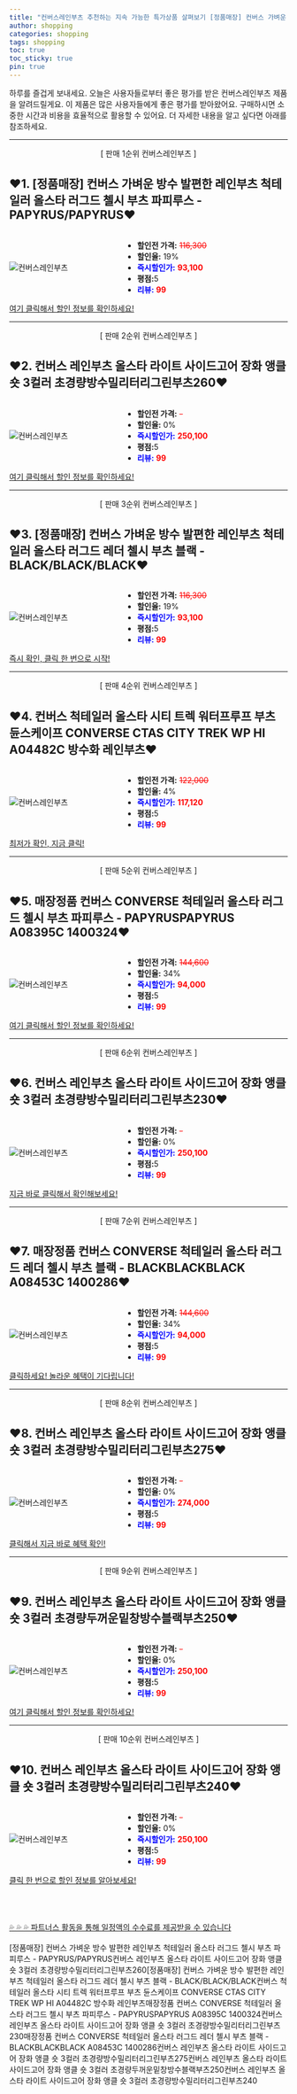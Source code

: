 ```yaml
---
title: "컨버스레인부츠 추천하는 지속 가능한 특가상품 살펴보기 [정품매장] 컨버스 가벼운 방수 발편한"
author: shopping
categories: shopping
tags: shopping
toc: true
toc_sticky: true
pin: true
---
```

하루를 즐겁게 보내세요. 오늘은 사용자들로부터 좋은 평가를 받은 컨버스레인부츠 제품을 알려드릴게요. 이 제품은 많은 사용자들에게 좋은 평가를 받아왔어요. 구매하시면 소중한 시간과 비용을 효율적으로 활용할 수 있어요. 더 자세한 내용을 알고 싶다면 아래를 참조하세요.

---
<p class="toplist" style="margin: 0 auto; display: block; width: fit-content;">[ 판매 1순위 컨버스레인부츠 ]</p>

<h2><strong>❤️1. [정품매장] 컨버스 가벼운 방수 발편한 레인부츠 척테일러 올스타 러그드 첼시 부츠 파피루스 - PAPYRUS/PAPYRUS❤️</strong></h2>

<div style="display: flex; align-items: center;">
    <div style="flex: 0.4;">
        <img src="https://thumbnail8.coupangcdn.com/thumbnails/remote/230x230ex/image/vendor_inventory/191e/d89ff00db099586a2e151d1c894f82dbfcd00c9363025cbde3f7c7450833.jpg" alt="컨버스레인부츠" style="max-width: 100%;">
    </div>
    <div style="flex: 0.6; margin-left: 10px;">
        <ul>
            <li><strong>할인전 가격:</strong> <del style="color: red;">116,300</del></li>
            <li><strong>할인율:</strong> 19%</li>
            <li><span style='color:blue'><strong>즉시할인가:</strong></span> <span style='color:red'><strong>93,100</strong></span></li>
            <li><strong>평점:</strong>5</li>
            <li><span style='color:blue'><strong>리뷰:</strong></span> <span style='color:red'><strong>99</strong></span></li>
        </ul>
    </div>
</div>
<div class="center">
    <a href="https://selin100587001.github.io?lptag=AF9450613&subid=githubio&pageKey=8207812180&traceid=V0-153&itemId=23548454192&vendorItemId=90574526742" class="myButton">
        여기 클릭해서 할인 정보를 확인하세요!
    </a>
</div>


---
<p class="toplist" style="margin: 0 auto; display: block; width: fit-content;">[ 판매 2순위 컨버스레인부츠 ]</p>

<h2><strong>❤️2. 컨버스 레인부츠 올스타 라이트 사이드고어 장화 앵클 숏 3컬러 초경량방수밀리터리그린부츠260❤️</strong></h2>

<div style="display: flex; align-items: center;">
    <div style="flex: 0.4;">
        <img src="https://thumbnail8.coupangcdn.com/thumbnails/remote/230x230ex/image/vendor_inventory/8f0a/6c311617f6a0cf573e99b01412e1a209ef2cabc17fa8f4a4e10a53000e8e.jpg" alt="컨버스레인부츠" style="max-width: 100%;">
    </div>
    <div style="flex: 0.6; margin-left: 10px;">
        <ul>
            <li><strong>할인전 가격:</strong> <del style="color: red;">-</del></li>
            <li><strong>할인율:</strong> 0%</li>
            <li><span style='color:blue'><strong>즉시할인가:</strong></span> <span style='color:red'><strong>250,100</strong></span></li>
            <li><strong>평점:</strong>5</li>
            <li><span style='color:blue'><strong>리뷰:</strong></span> <span style='color:red'><strong>99</strong></span></li>
        </ul>
    </div>
</div>
<div class="center">
    <a href="https://selin100587001.github.io?lptag=AF9450613&subid=githubio&pageKey=8087635163&traceid=V0-153&itemId=22830305718&vendorItemId=89865077140" class="myButton">
        여기 클릭해서 할인 정보를 확인하세요!
    </a>
</div>


---
<p class="toplist" style="margin: 0 auto; display: block; width: fit-content;">[ 판매 3순위 컨버스레인부츠 ]</p>

<h2><strong>❤️3. [정품매장] 컨버스 가벼운 방수 발편한 레인부츠 척테일러 올스타 러그드 레더 첼시 부츠 블랙 - BLACK/BLACK/BLACK❤️</strong></h2>

<div style="display: flex; align-items: center;">
    <div style="flex: 0.4;">
        <img src="https://thumbnail9.coupangcdn.com/thumbnails/remote/230x230ex/image/vendor_inventory/3cd5/b166869d99a821ef2ad604e385581ce5d60af2b5e3eb82caaf65b23398ea.jpg" alt="컨버스레인부츠" style="max-width: 100%;">
    </div>
    <div style="flex: 0.6; margin-left: 10px;">
        <ul>
            <li><strong>할인전 가격:</strong> <del style="color: red;">116,300</del></li>
            <li><strong>할인율:</strong> 19%</li>
            <li><span style='color:blue'><strong>즉시할인가:</strong></span> <span style='color:red'><strong>93,100</strong></span></li>
            <li><strong>평점:</strong>5</li>
            <li><span style='color:blue'><strong>리뷰:</strong></span> <span style='color:red'><strong>99</strong></span></li>
        </ul>
    </div>
</div>
<div class="center">
    <a href="https://selin100587001.github.io?lptag=AF9450613&subid=githubio&pageKey=8207811383&traceid=V0-153&itemId=23548451084&vendorItemId=90574523797" class="myButton">
        즉시 확인, 클릭 한 번으로 시작!
    </a>
</div>


---
<p class="toplist" style="margin: 0 auto; display: block; width: fit-content;">[ 판매 4순위 컨버스레인부츠 ]</p>

<h2><strong>❤️4. 컨버스 척테일러 올스타 시티 트렉 워터프루프 부츠 듄스케이프 CONVERSE CTAS CITY TREK WP HI A04482C 방수화 레인부츠❤️</strong></h2>

<div style="display: flex; align-items: center;">
    <div style="flex: 0.4;">
        <img src="https://thumbnail10.coupangcdn.com/thumbnails/remote/230x230ex/image/vendor_inventory/82bb/62b6c5d92efdeec91e0e944f34508ce984c0043f29eb1bbd83b29c63d45c.jpg" alt="컨버스레인부츠" style="max-width: 100%;">
    </div>
    <div style="flex: 0.6; margin-left: 10px;">
        <ul>
            <li><strong>할인전 가격:</strong> <del style="color: red;">122,000</del></li>
            <li><strong>할인율:</strong> 4%</li>
            <li><span style='color:blue'><strong>즉시할인가:</strong></span> <span style='color:red'><strong>117,120</strong></span></li>
            <li><strong>평점:</strong>5</li>
            <li><span style='color:blue'><strong>리뷰:</strong></span> <span style='color:red'><strong>99</strong></span></li>
        </ul>
    </div>
</div>
<div class="center">
    <a href="https://selin100587001.github.io?lptag=AF9450613&subid=githubio&pageKey=7488499012&traceid=V0-153&itemId=19576766784&vendorItemId=88013935731" class="myButton">
        최저가 확인, 지금 클릭!
    </a>
</div>


---
<p class="toplist" style="margin: 0 auto; display: block; width: fit-content;">[ 판매 5순위 컨버스레인부츠 ]</p>

<h2><strong>❤️5. 매장정품 컨버스 CONVERSE 척테일러 올스타 러그드 첼시 부츠 파피루스 - PAPYRUSPAPYRUS A08395C 1400324❤️</strong></h2>

<div style="display: flex; align-items: center;">
    <div style="flex: 0.4;">
        <img src="https://thumbnail7.coupangcdn.com/thumbnails/remote/230x230ex/image/vendor_inventory/8f9c/337cce7816367339e9db9be27460b0156211337838fe368bf776d2014a4c.jpg" alt="컨버스레인부츠" style="max-width: 100%;">
    </div>
    <div style="flex: 0.6; margin-left: 10px;">
        <ul>
            <li><strong>할인전 가격:</strong> <del style="color: red;">144,600</del></li>
            <li><strong>할인율:</strong> 34%</li>
            <li><span style='color:blue'><strong>즉시할인가:</strong></span> <span style='color:red'><strong>94,000</strong></span></li>
            <li><strong>평점:</strong>5</li>
            <li><span style='color:blue'><strong>리뷰:</strong></span> <span style='color:red'><strong>99</strong></span></li>
        </ul>
    </div>
</div>
<div class="center">
    <a href="https://selin100587001.github.io?lptag=AF9450613&subid=githubio&pageKey=8256715233&traceid=V0-153&itemId=23779054788&vendorItemId=90803222237" class="myButton">
        여기 클릭해서 할인 정보를 확인하세요!
    </a>
</div>


---
<p class="toplist" style="margin: 0 auto; display: block; width: fit-content;">[ 판매 6순위 컨버스레인부츠 ]</p>

<h2><strong>❤️6. 컨버스 레인부츠 올스타 라이트 사이드고어 장화 앵클 숏 3컬러 초경량방수밀리터리그린부츠230❤️</strong></h2>

<div style="display: flex; align-items: center;">
    <div style="flex: 0.4;">
        <img src="https://thumbnail8.coupangcdn.com/thumbnails/remote/230x230ex/image/vendor_inventory/8f0a/6c311617f6a0cf573e99b01412e1a209ef2cabc17fa8f4a4e10a53000e8e.jpg" alt="컨버스레인부츠" style="max-width: 100%;">
    </div>
    <div style="flex: 0.6; margin-left: 10px;">
        <ul>
            <li><strong>할인전 가격:</strong> <del style="color: red;">-</del></li>
            <li><strong>할인율:</strong> 0%</li>
            <li><span style='color:blue'><strong>즉시할인가:</strong></span> <span style='color:red'><strong>250,100</strong></span></li>
            <li><strong>평점:</strong>5</li>
            <li><span style='color:blue'><strong>리뷰:</strong></span> <span style='color:red'><strong>99</strong></span></li>
        </ul>
    </div>
</div>
<div class="center">
    <a href="https://selin100587001.github.io?lptag=AF9450613&subid=githubio&pageKey=8087635163&traceid=V0-153&itemId=22830305707&vendorItemId=89865077107" class="myButton">
        지금 바로 클릭해서 확인해보세요!
    </a>
</div>


---
<p class="toplist" style="margin: 0 auto; display: block; width: fit-content;">[ 판매 7순위 컨버스레인부츠 ]</p>

<h2><strong>❤️7. 매장정품 컨버스 CONVERSE 척테일러 올스타 러그드 레더 첼시 부츠 블랙 - BLACKBLACKBLACK A08453C 1400286❤️</strong></h2>

<div style="display: flex; align-items: center;">
    <div style="flex: 0.4;">
        <img src="https://thumbnail9.coupangcdn.com/thumbnails/remote/230x230ex/image/vendor_inventory/3cd5/b166869d99a821ef2ad604e385581ce5d60af2b5e3eb82caaf65b23398ea.jpg" alt="컨버스레인부츠" style="max-width: 100%;">
    </div>
    <div style="flex: 0.6; margin-left: 10px;">
        <ul>
            <li><strong>할인전 가격:</strong> <del style="color: red;">144,600</del></li>
            <li><strong>할인율:</strong> 34%</li>
            <li><span style='color:blue'><strong>즉시할인가:</strong></span> <span style='color:red'><strong>94,000</strong></span></li>
            <li><strong>평점:</strong>5</li>
            <li><span style='color:blue'><strong>리뷰:</strong></span> <span style='color:red'><strong>99</strong></span></li>
        </ul>
    </div>
</div>
<div class="center">
    <a href="https://selin100587001.github.io?lptag=AF9450613&subid=githubio&pageKey=8256685073&traceid=V0-153&itemId=23778944741&vendorItemId=90803112997" class="myButton">
        클릭하세요! 놀라운 혜택이 기다립니다!
    </a>
</div>


---
<p class="toplist" style="margin: 0 auto; display: block; width: fit-content;">[ 판매 8순위 컨버스레인부츠 ]</p>

<h2><strong>❤️8. 컨버스 레인부츠 올스타 라이트 사이드고어 장화 앵클 숏 3컬러 초경량방수밀리터리그린부츠275❤️</strong></h2>

<div style="display: flex; align-items: center;">
    <div style="flex: 0.4;">
        <img src="https://thumbnail8.coupangcdn.com/thumbnails/remote/230x230ex/image/vendor_inventory/8f0a/6c311617f6a0cf573e99b01412e1a209ef2cabc17fa8f4a4e10a53000e8e.jpg" alt="컨버스레인부츠" style="max-width: 100%;">
    </div>
    <div style="flex: 0.6; margin-left: 10px;">
        <ul>
            <li><strong>할인전 가격:</strong> <del style="color: red;">-</del></li>
            <li><strong>할인율:</strong> 0%</li>
            <li><span style='color:blue'><strong>즉시할인가:</strong></span> <span style='color:red'><strong>274,000</strong></span></li>
            <li><strong>평점:</strong>5</li>
            <li><span style='color:blue'><strong>리뷰:</strong></span> <span style='color:red'><strong>99</strong></span></li>
        </ul>
    </div>
</div>
<div class="center">
    <a href="https://selin100587001.github.io?lptag=AF9450613&subid=githubio&pageKey=8087635163&traceid=V0-153&itemId=22830305738&vendorItemId=89865077181" class="myButton">
        클릭해서 지금 바로 혜택 확인!
    </a>
</div>


---
<p class="toplist" style="margin: 0 auto; display: block; width: fit-content;">[ 판매 9순위 컨버스레인부츠 ]</p>

<h2><strong>❤️9. 컨버스 레인부츠 올스타 라이트 사이드고어 장화 앵클 숏 3컬러 초경량두꺼운밑창방수블랙부츠250❤️</strong></h2>

<div style="display: flex; align-items: center;">
    <div style="flex: 0.4;">
        <img src="https://thumbnail8.coupangcdn.com/thumbnails/remote/230x230ex/image/vendor_inventory/8f0a/6c311617f6a0cf573e99b01412e1a209ef2cabc17fa8f4a4e10a53000e8e.jpg" alt="컨버스레인부츠" style="max-width: 100%;">
    </div>
    <div style="flex: 0.6; margin-left: 10px;">
        <ul>
            <li><strong>할인전 가격:</strong> <del style="color: red;">-</del></li>
            <li><strong>할인율:</strong> 0%</li>
            <li><span style='color:blue'><strong>즉시할인가:</strong></span> <span style='color:red'><strong>250,100</strong></span></li>
            <li><strong>평점:</strong>5</li>
            <li><span style='color:blue'><strong>리뷰:</strong></span> <span style='color:red'><strong>99</strong></span></li>
        </ul>
    </div>
</div>
<div class="center">
    <a href="https://selin100587001.github.io?lptag=AF9450613&subid=githubio&pageKey=8087635163&traceid=V0-153&itemId=22830305697&vendorItemId=89865077078" class="myButton">
        여기 클릭해서 할인 정보를 확인하세요!
    </a>
</div>


---
<p class="toplist" style="margin: 0 auto; display: block; width: fit-content;">[ 판매 10순위 컨버스레인부츠 ]</p>

<h2><strong>❤️10. 컨버스 레인부츠 올스타 라이트 사이드고어 장화 앵클 숏 3컬러 초경량방수밀리터리그린부츠240❤️</strong></h2>

<div style="display: flex; align-items: center;">
    <div style="flex: 0.4;">
        <img src="https://thumbnail8.coupangcdn.com/thumbnails/remote/230x230ex/image/vendor_inventory/8f0a/6c311617f6a0cf573e99b01412e1a209ef2cabc17fa8f4a4e10a53000e8e.jpg" alt="컨버스레인부츠" style="max-width: 100%;">
    </div>
    <div style="flex: 0.6; margin-left: 10px;">
        <ul>
            <li><strong>할인전 가격:</strong> <del style="color: red;">-</del></li>
            <li><strong>할인율:</strong> 0%</li>
            <li><span style='color:blue'><strong>즉시할인가:</strong></span> <span style='color:red'><strong>250,100</strong></span></li>
            <li><strong>평점:</strong>5</li>
            <li><span style='color:blue'><strong>리뷰:</strong></span> <span style='color:red'><strong>99</strong></span></li>
        </ul>
    </div>
</div>
<div class="center">
    <a href="https://selin100587001.github.io?lptag=AF9450613&subid=githubio&pageKey=8087635163&traceid=V0-153&itemId=22830305682&vendorItemId=89865077046" class="myButton">
        클릭 한 번으로 할인 정보를 알아보세요!
    </a>
</div>

<br><br><br>[💦 💦 💦 파트너스 활동을 통해 일정액의 수수료를 제공받을 수 있습니다](https://link.coupang.com/a/bcpT2c)<br><br>[정품매장] 컨버스 가벼운 방수 발편한 레인부츠 척테일러 올스타 러그드 첼시 부츠 파피루스 - PAPYRUS/PAPYRUS컨버스 레인부츠 올스타 라이트 사이드고어 장화 앵클 숏 3컬러 초경량방수밀리터리그린부츠260[정품매장] 컨버스 가벼운 방수 발편한 레인부츠 척테일러 올스타 러그드 레더 첼시 부츠 블랙 - BLACK/BLACK/BLACK컨버스 척테일러 올스타 시티 트렉 워터프루프 부츠 듄스케이프 CONVERSE CTAS CITY TREK WP HI A04482C 방수화 레인부츠매장정품 컨버스 CONVERSE 척테일러 올스타 러그드 첼시 부츠 파피루스 - PAPYRUSPAPYRUS A08395C 1400324컨버스 레인부츠 올스타 라이트 사이드고어 장화 앵클 숏 3컬러 초경량방수밀리터리그린부츠230매장정품 컨버스 CONVERSE 척테일러 올스타 러그드 레더 첼시 부츠 블랙 - BLACKBLACKBLACK A08453C 1400286컨버스 레인부츠 올스타 라이트 사이드고어 장화 앵클 숏 3컬러 초경량방수밀리터리그린부츠275컨버스 레인부츠 올스타 라이트 사이드고어 장화 앵클 숏 3컬러 초경량두꺼운밑창방수블랙부츠250컨버스 레인부츠 올스타 라이트 사이드고어 장화 앵클 숏 3컬러 초경량방수밀리터리그린부츠240